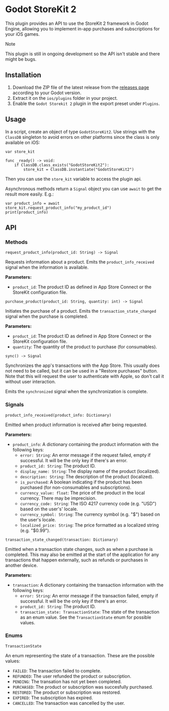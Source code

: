 # Godot StoreKit 2

This plugin provides an API to use the StoreKit 2 framework in Godot Engine, allowing you to implement in-app purchases and subscriptions for your iOS games.

>[!NOTE]
> This plugin is still in ongoing development so the API isn't stable and there might be bugs.

## Installation

1. Download the ZIP file of the latest release from the [releases page](https://github.com/vertexludi/godot-storekit2/releases) according to your Godot version.
2. Extract it on the `ios/plugins` folder in your project.
3. Enable the `Godot Storekit 2` plugin in the export preset under `Plugins`.

## Usage

In a script, create an object of type `GodotStoreKit2`. Use strings with the `ClassDB` singleton to avoid errors on other platforms since the class is only available on iOS:

```gdscript
var store_kit

func _ready() -> void:
	if ClassDB.class_exists("GodotStoreKit2"):
		store_kit = ClassDB.instantiate("GodotStoreKit2")
```

Then you can use the `store_kit` variable to access the plugin api.

Asynchronous methods return a `Signal` object you can use `await` to get the result more easily. E.g.:

```gdscript
var product_info = await store_kit.request_product_info("my_product_id")
print(product_info)
```

## API

### Methods

`request_product_info(product_id: String) -> Signal`

Requests information about a product. Emits the `product_info_received` signal when the information is available.

**Parameters:**

- `product_id`: The product ID as defined in App Store Connect or the StoreKit configuration file.

`purchase_product(product_id: String, quantity: int) -> Signal`

Initiates the purchase of a product. Emits the `transaction_state_changed` signal when the purchase is completed.

**Parameters:**

- `product_id`: The product ID as defined in App Store Connect or the StoreKit configuration file.
- `quantity`: The quantity of the product to purchase (for consumables).

`sync() -> Signal`

Synchronizes the app's transactions with the App Store. This usually does not need to be called, but it can be used in a "Restore purchases" button. Note that this will request the user to authenticate with Apple, so don't call it without user interaction.

Emits the `synchronized` signal when the synchronization is complete.

### Signals

`product_info_received(product_info: Dictionary)`

Emitted when product information is received after being requested.

**Parameters:**

- `product_info`: A dictionary containing the product information with the following keys:
  - `error: String`: An error message if the request failed, empty if successful. It will be the only key if there's an error.
  - `product_id: String`: The product ID.
  - `display_name: String`: The display name of the product (localized).
  - `description: String`: The description of the product (localized).
  - `is_purchased`: A boolean indicating if the product has been purchased (for non-consumables and subscriptions).
  - `currency_value: float`: The price of the product in the local currency. There may be imprecision.
  - `currency_code: String`: The ISO 4217 currency code (e.g. "USD") based on the user's' locale.
  - `currency_symbol: String`: The currency symbol (e.g. "$") based on the user's locale.
  - `localized_price: String`: The price formatted as a localized string (e.g. "$0.99").
  
`transaction_state_changed(transaction: Dictionary)`

Emitted when a transaction state changes, such as when a purchase is completed. This may also be emitted at the start of the application for any transactions that happen externally, such as refunds or purchases in another device.

**Parameters:**

- `transaction`: A dictionary containing the transaction information with the following keys:
  - `error: String`: An error message if the transaction failed, empty if successful. It will be the only key if there's an error.
  - `product_id: String`: The product ID.
  - `transaction_state: TransactionState`: The state of the transaction as an enum value. See the `TransactionState` enum for possible values.

### Enums

`TransactionState`

An enum representing the state of a transaction. These are the possible values:

- `FAILED`: The transaction failed to complete.
- `REFUNDED`: The user refunded the product or subscription.
- `PENDING`: The transation has not yet been completed.
- `PURCHASED`: The product or subscription was succesfully purchased.
- `RESTORED`: The product or subscription was restored.
- `EXPIRED`: The subscription has expired.
- `CANCELLED`: The transaction was cancelled by the user.
